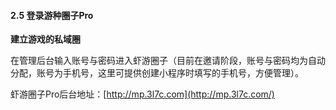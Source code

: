 #### 2.5 登录游种圈子Pro

**建立游戏的私域圈**

在管理后台输入账号与密码进入虾游圈子（目前在邀请阶段，账号与密码均为自动分配，账号为手机号，这里可提供创建小程序时填写的手机号，方便管理）。

虾游圈子Pro后台地址：[http://mp.3l7c.com](http://mp.3l7c.com/)